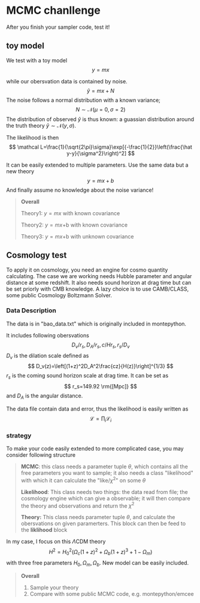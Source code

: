 # MCMC chanllenge

After you finish your sampler code, test it!

## toy model
We test with a toy model 
$$
y=mx
$$

while our obersvation data is contained by noise.
$$
\hat y=mx+N
$$
The noise follows a normal distribution with a known variance;
$$
N\sim\mathcal N(\mu=0,\sigma=2)
$$
The distribution of observed $\hat y$ is thus known: a guassian distribution around the truth theory $\hat y\sim \mathcal N(y,\sigma)$.

The likelihood is then
$$
\mathcal L=\frac{1}{\sqrt{2\pi}\sigma}\exp[{-\frac{1}{2}}\left(\frac{\hat y-y}{\sigma^2}\right)^2]
$$


It can be easily extended to multiple parameters.  Use the same data but   a new theory
$$
y=mx+b
$$
And finally assume no knowledge about the noise variance!

> **Overall**
>
> Theory1: $y=mx$​ with known covariance 
>
> Theory2: $y=mx$+b with known covariance 
>
> Theory3: $y=mx$+b with unknown covariance 

## Cosmology test

To apply it on cosmology, you need an engine  for cosmo quantity calculating. The case we are working needs Hubble parameter and angular distance at some redshift. It also needs sound horizon at drag time but can be set priorly with CMB knowledge. A lazy choice is to use CAMB/CLASS, some public Cosmology Boltzmann Solver.

### Data Description

The data is in "bao_data.txt" which is originally included in montepython. 

It includes following obersvations
$$
D_v/r_s, D_A/r_s, c/Hr_s, r_s/D_v
$$
$D_v$​ is the dilation scale defined as
$$
D_v(z)=\left[(1+z)^2D_A^2\frac{cz}{H(z)}\right]^{1/3}
$$
$r_s$ is the coming sound horizon scale at drag time. It can be set as
$$
r_s=149.92 \rm{[Mpc]}
$$
and $D_A$ is the angular distance.

The data file contain data and error, thus the likelihood is easily written as
$$
\mathcal L=\prod_i\mathcal L_i
$$


### strategy

To make your code easily extended to more complicated case, you may consider following structure

> **MCMC**: this class needs a parameter tuple $\theta$, which contains all the free parameters you want to sample; it also needs a class "likelihood" with which it can calculate the "like/$\chi^2$" on some $\theta$​
>
> **Likelihood**: This class needs two things: the data read from file; the cosmology engine which can give a observable; it will then compare the theory and observations and return the $\chi^2$
>
> **Theory:** This class needs parameter tuple $\theta$, and calculate the obersvations on given paramerters. This block can then be feed to the **liklihood** block 



In my case, I focus on this $\Lambda$CDM theory
$$
H^2=H_0^2(\Omega_c(1+z)^2+\Omega_b(1+z)^3+1-\Omega_m)
$$
with three free parameters $H_0,\Omega_m,\Omega_b$​. New model can be easily included.

> **Overall**
>
> 1. Sample your theory
> 2. Compare with some public MCMC code, e.g. montepython/emcee

